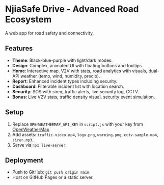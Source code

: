 # NjiaSafe Drive - Advanced Road Ecosystem

A  web app for road safety and connectivity.

## Features
- **Theme**: Black-blue-purple with light/dark modes.
- **Design**: Complex, animated UI with floating buttons and tooltips.
- **Home**: Interactive map, V2V with stats, road analytics with visuals, dual-API weather (temp, wind, humidity, precip).
- **Report**: Enhanced incident types including security.
- **Dashboard**: Filterable incident list with location search.
- **Security**: SOS with siren, traffic alerts, live security log, CCTV.
- **Bonus**: Live V2V stats, traffic density visual, security event simulation.

## Setup
1. Replace `OPENWEATHERMAP_API_KEY` in `script.js` with your key from [OpenWeatherMap](https://openweathermap.org/).
2. Add assets: `traffic-video.mp4`, `logo.png`, `warning.png`, `cctv-sample.mp4`, `siren.mp3`.
3. Serve via `npx live-server`.

## Deployment
- Push to GitHub: `git push origin main`
- Host on GitHub Pages or a static server.